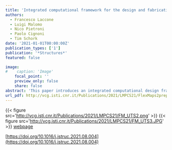 ```yaml
---
title: 'Integrated computational framework for the design and fabrication of bending-active structures made from flat sheet material'
authors:
  - Francesco Laccone
  - Luigi Malomo
  - Nico Pietroni
  - Paolo Cignoni
  - Tim Schork
date: '2021-01-01T00:00:00Z'
publication_types: ['1']
publication: '*Structures*'
featured: false

image:
#    caption: 'Image'
    focal_point: ''
    preview_only: false
    share: false
abstract: 'This paper introduces an integrated computational design framework for the design and realization of arbitrarily-curved bending-active architectural structures.The developed framework consists of a series of methods that enable the production of a complex 3D structures composed of a set of flat 2D panels whose mechanical properties are locally tuned by varying the shape of embedded spiraling patterns. The resulting panels perform as variable stiffness elements, and they are optimized to match a desired target shape once assembled together. The presented framework includes all the steps for the physical delivery of architectural objects, including conception, static assessment, and digital fabrication. The developed framework has been applied to an architectural scale prototype, which demonstrates the potential of integrating architectural design, computational simulation, structural engineering, and digital fabrication, opening up several possible novel applications in the building sector.   For more details on the prototype, please visit this  webpage   https://doi.org/10.1016/j.istruc.2021.08.004'
url_pdf: http://vcg.isti.cnr.it/Publications/2021/LMPCS21/FlexMaps2preprint.pdf
---
```

{{< figure src='http://vcg.isti.cnr.it/Publications/2021/LMPCS21/FM_UTS2.png' >}}
{{< figure src='http://vcg.isti.cnr.it/Publications/2021/LMPCS21/FM_UTS3.JPG' >}}
[webpage](http://vcg.isti.cnr.it/activities/pavilion2/)

[https://doi.org/10.1016/j.istruc.2021.08.004](https://doi.org/10.1016/j.istruc.2021.08.004)

